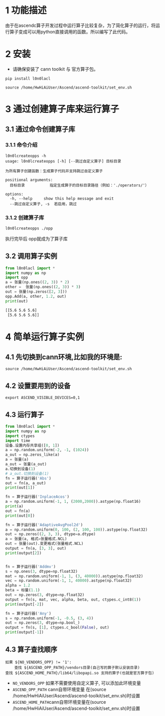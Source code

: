 # 1 功能描述
由于在ascendc算子开发过程中运行算子比较复杂，为了简化算子的运行，将运行算子变成可以用python直接调用的函数。所以编写了此代码。

# 2 安装
* 请确保安装了 cann toolkit 与 官方算子包。
```
pip install l0n0lacl
```
```
source /home/HwHiAiUser/Ascend/ascend-toolkit/set_env.sh
```
# 3 通过创建算子库来运行算子
## 3.1 通过命令创建算子库
### 3.1.1 命令介绍
```shell
l0n0lcreateopps -h
usage: l0n0lcreateopps [-h] [--跳过自定义算子] 目标目录

为所有算子创建函数：生成算子代码并支持跳过自定义算子

positional arguments:
  目标目录           指定生成算子的目标目录路径（例如：'./operators/'）

options:
  -h, --help     show this help message and exit
  --跳过自定义算子, -s  若启用，跳过
```
### 3.1.2 创建算子库
```bash
l0n0lcreateopps ./opp
```
执行完毕后 opp就成为了算子库

## 3.2 调用算子实例
```python
from l0n0lacl import *
import numpy as np
import opp
a = 张量(np.ones((2, 3)) * 2)
other =  张量(np.ones((2, 3)) * 3)
out = 张量(np.zeros([2, 3]))
opp.Add(a, other, 1.2, out)
print(out)
```
```bash
[[5.6 5.6 5.6]
 [5.6 5.6 5.6]]
```

# 4 简单运行算子实例
## 4.1 先切换到cann环境,比如我的环境是:
```
source /home/HwHiAiUser/Ascend/ascend-toolkit/set_env.sh
```
## 4.2 设置要用到的设备
```
export ASCEND_VISIBLE_DEVICES=0,1
```
## 4.3 运行算子
```python
from l0n0lacl import *
import numpy as np
import ctypes
import time
设备.设置内存共享组([0, 1])
a = np.random.uniform(-2, -1, (1024))
a_out = np.zeros_like(a)
a = 张量(a)
a_out = 张量(a_out)
a.切换到设备(1)
# a_out.切换到设备(1)
fn = 算子运行器('Abs')
out = fn(a, a_out)
print(out[1])

fn = 算子运行器('InplaceAcos')
a = np.random.uniform(-1, 1, (2000,2000)).astype(np.float16)
print(a)
out = fn(a)
print(out[0])

fn = 算子运行器('AdaptiveAvgPool2d')
a = np.random.uniform(0, 100, (2, 100, 100)).astype(np.float32)
out = np.zeros((2, 3, 3), dtype=a.dtype)
a = 张量(a, 格式=张量格式.NCL)
out = 张量(out).变更格式(张量格式.NCL)
output = fn(a, [3, 3], out)
print(output[2])


fn = 算子运行器('Addmv')
s = np.ones(3, dtype=np.float32)
mat = np.random.uniform(-1, 1, (3, 40000)).astype(np.float32)
vec = np.random.uniform(-1, 1, 40000).astype(np.float32)
alpha = 1.2
beta = 标量(1.1)
out = np.zeros(3, dtype=np.float32)
output = fn(s, mat, vec, alpha, beta, out, ctypes.c_int8(1))
print(output[-2])

fn = 算子运行器('Any')
s = np.random.uniform(-1, -0.5, (3, 4))
out = np.zeros(3, dtype=np.bool_)
output = fn(s, [1], ctypes.c_bool(False), out)
print(output[-1])

```
## 4.3 算子查找顺序
```
如果 ${NO_VENDORS_OPP} != '1':
    查找 ${ASCEND_OPP_PATH}/vendors目录(自己写的算子默认安装目录) 
查找 ${ASCEND_HOME_PATH}/lib64/libopapi.so 支持的算子(也就是官方算子包)
```
* `NO_VENDORS_OPP` 如果不需要使用自定义算子, 可以添加此环境变量
* `ASCEND_OPP_PATH` cann自带环境变量 在(source /home/HwHiAiUser/Ascend/ascend-toolkit/set_env.sh)时设置
* `ASCEND_HOME_PATH`cann自带环境变量在(source /home/HwHiAiUser/Ascend/ascend-toolkit/set_env.sh)时设置
